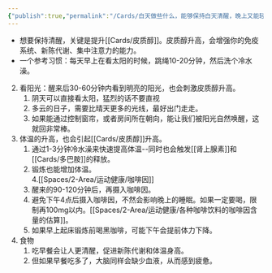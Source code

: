 ```yaml
---
{"publish":true,"permalink":"/Cards/白天做些什么，能够保持白天清醒，晚上又能轻松入睡.md","title":"白天做些什么，能够保持白天清醒，晚上又能轻松入睡","created":"2023-02-24","modified":"2023-03-14","published":"2025-07-12T18:51:44.063+08:00","cssclasses":""}
---
```



- 想要保持清醒，关键是提升[[Cards/皮质醇]]。皮质醇升高，会增强你的免疫系统、新陈代谢、集中注意力的能力。
- 一个参考习惯：每天早上在看太阳的时候，跳绳10-20分钟，然后洗个冷水澡。

2. 看阳光：醒来后30-60分钟内看到明亮的阳光，也会刺激皮质醇升高。
	1. 阴天可以直接看太阳，猛烈的话不要直视
	2. 多云的日子，需要比晴天更多的光线，最好出门走走。
	3. 如果能通过控制窗帘，或者房间所在朝向，能让我们被阳光自然唤醒，这就回非常棒。
3. 体温的升高，也会引起[[Cards/皮质醇]]升高。
	1. 通过1-3分钟冷水澡来快速提高体温--同时也会触发[[肾上腺素]]和[[Cards/多巴胺]]的释放。
	2. 锻炼也能增加体温。  
4.[[Spaces/2-Area/运动健康/咖啡因]]
	1. 醒来的90-120分钟后，再摄入咖啡因。
	2. 避免下午4点后摄入咖啡因，不然会影响晚上的睡眠。如果一定要喝，限制再100mg以内。[[Spaces/2-Area/运动健康/各种咖啡饮料的咖啡因含量的估算]]。
	3. 如果早上起床锻炼前喝黑咖啡，可能下午会提前体力下降。
5. 食物
	1. 吃早餐会让人更清醒，促进新陈代谢和体温身高。
	2. 但如果早餐吃多了，大脑同样会缺少血液，从而感到疲惫。